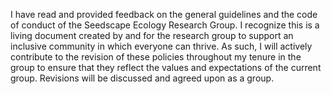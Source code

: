 I have read and provided feedback on the general guidelines and the code of conduct of the Seedscape Ecology Research Group. I recognize this is a living document created by and for the research group to support an inclusive community in which everyone can thrive. As such, I will actively contribute to the revision of these policies throughout my tenure in the group to ensure that they reflect the values and expectations of the current group. Revisions will be discussed and agreed upon as a group.
